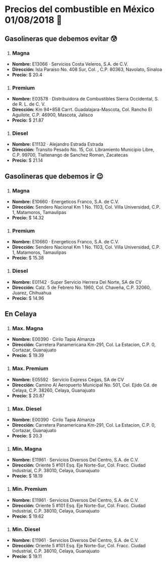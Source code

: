 # Precios del combustible en México 01/08/2018 :car:

## Gasolineras que debemos evitar :cold_sweat:
1. ### Magna
  * **Nombre:** E13066 · Servicios Costa Veleros, S.A. de C.V.
  * **Dirección:** Isla Paraiso No. 408 Sur, Col. , C.P. 80363, Navolato, Sinaloa
  * **Precio:** $ 20.4

1. ### Premium
  * **Nombre:** E03578 · Distribuidora de Combustibles Sierra Occidental, S. de R. L. de C. V.
  * **Dirección:** Km 94+858 Carrt. Guadalajara-Mascota, Col. Rancho El Aguilote, C.P. 46900, Mascota, Jalisco
  * **Precio:** $ 21.87

1. ### Diesel
  * **Nombre:** E11132 · Alejandro Estrada Estrada
  * **Dirección:** Transito Pesado No. 15, Col. Libramiento Municipio Libre, C.P. 99700, Tlaltenango de Sanchez Roman, Zacatecas
  * **Precio:** $ 21.14


## Gasolineras que debemos ir :wink:
1. ### Magna
  * **Nombre:** E10660 · Energeticos Franco, S.A. de C.V.
  * **Dirección:** Sendero Nacional Km 1 No. 1103, Col. Villa Universidad, C.P. 1, Matamoros, Tamaulipas
  * **Precio:** $ 14.32

1. ### Premium
  * **Nombre:** E10660 · Energeticos Franco, S.A. de C.V.
  * **Dirección:** Sendero Nacional Km 1 No. 1103, Col. Villa Universidad, C.P. 1, Matamoros, Tamaulipas
  * **Precio:** $ 15.38

1. ### Diesel
  * **Nombre:** E01142 · Super Servicio Herrera Del Norte, SA de CV
  * **Dirección:** Calz. 5 de Febrero No. 1960, Col. Chaveña, C.P. 32060, Juarez, Chihuahua
  * **Precio:** $ 14.96


## En Celaya
1. ### Max. Magna
  * **Nombre:** E00390 · Cirilo Tapia Almanza
  * **Dirección:** Carretera Panamericana Km-291, Col. La Estacion, C.P. 0, Cortazar, Guanajuato
  * **Precio:** $ 19.39

1. ### Max. Premium
  * **Nombre:** E05592 · Servicio Express Cegas, SA de CV
  * **Dirección:** Camino Al Aeropuerto Municipal No. 501, Col. Ejido Cd. de Celaya, C.P. 38260, Celaya, Guanajuato
  * **Precio:** $ 20.87

1. ### Max. Diesel
  * **Nombre:** E00390 · Cirilo Tapia Almanza
  * **Dirección:** Carretera Panamericana Km-291, Col. La Estacion, C.P. 0, Cortazar, Guanajuato
  * **Precio:** $ 20.3

1. ### Min. Magna
  * **Nombre:** E11961 · Servicios Diversos Del Centro, S.A. de C.V.
  * **Dirección:** Oriente 5 #101 Esq. Eje Norte-Sur, Col. Fracc. Ciudad Industrial, C.P. 38010, Celaya, Guanajuato
  * **Precio:** $ 18.19

1. ### Min. Premium
  * **Nombre:** E11961 · Servicios Diversos Del Centro, S.A. de C.V.
  * **Dirección:** Oriente 5 #101 Esq. Eje Norte-Sur, Col. Fracc. Ciudad Industrial, C.P. 38010, Celaya, Guanajuato
  * **Precio:** $ 19.62

1. ### Min. Diesel
  * **Nombre:** E11961 · Servicios Diversos Del Centro, S.A. de C.V.
  * **Dirección:** Oriente 5 #101 Esq. Eje Norte-Sur, Col. Fracc. Ciudad Industrial, C.P. 38010, Celaya, Guanajuato
  * **Precio:** $ 19.11